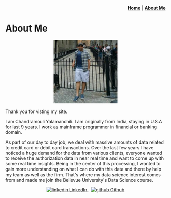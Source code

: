 <p align="right"><a href="https://chandu85.github.io/data-science/"><b>Home</b></a> | <a href="https://chandu85.github.io/data-science/about.html"><b>About Me</b></a></p>

<p align="center"><h1>About Me</h1></p>

<p align="center"><img src="images/profile_pic.jpeg" alt="Chandu" width="200" height="200"></p>

Thank you for visting my site.

I am Chandramouli Yalamanchili. I am originally from India, staying in U.S.A for last 9 years. I work as mainframe programmer in financial or banking domain. 

As part of our day to day job, we deal with massive amounts of data related to credit card or debit card transactions. Over the last few years I have noticed a huge demand for the data from various clients, everyone wanted to receive the authorization data in near real time and want to come up with some real time insights. Being in the center of this processing, I wanted to gain more understanding on what I can do with this data and there by help my team as well as the firm. That's where my data science interest comes from and made me join the Bellevue University's Data Science course.

<p align="center">
  <a href="https://www.linkedin.com/in/chandramouli-yalamanchili-9b442816" rel="nofollow noreferrer" target="_blank">
    <img src="https://i.stack.imgur.com/gVE0j.png" alt="linkedin"> LinkedIn
  </a> &nbsp; 
  <a href="https://github.com/chandu85" rel="nofollow noreferrer" target="_blank">
    <img src="https://i.stack.imgur.com/tskMh.png" alt="github"> Github
  </a>
</p>
